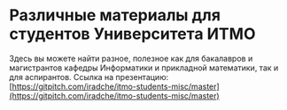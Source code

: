 # Различные материалы для студентов Университета ИТМО


Здесь вы можете найти разное, полезное как для бакалавров и магистрантов кафедры Информатики и прикладной математики, так и для аспирантов.
Ссылка на презентацию: [https://gitpitch.com/iradche/itmo-students-misc/master](https://gitpitch.com/iradche/itmo-students-misc/master)

